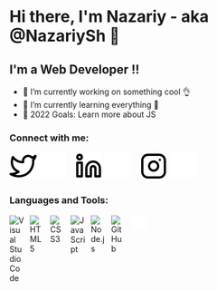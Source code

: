 # Hi there, I'm Nazariy - aka @NazariySh 👋 

## I'm a Web Developer !!

- 🔭 I’m currently working on something cool 👌
- 🌱 I’m currently learning everything 🤣
- 🥅 2022 Goals: Learn more about JS



### Connect with me:


[![website](./img/twitter-light.svg)](https://twitter.com/)
[![website](./img/twitter-dark.svg)](https://twitter.com/)
&nbsp;&nbsp;
[![website](./img/linkedin-light.svg)](https://linkedin.com/)
[![website](./img/linkedin-dark.svg)](https://linkedin.com/)
&nbsp;&nbsp;
[![website](./img/instagram-light.svg)](https://instagram.com/)
[![website](./img/instagram-dark.svg)](https://instagram.com/)

### Languages and Tools:

<img align="left" alt="Visual Studio Code" width="26px" src="https://cdn.jsdelivr.net/gh/devicons/devicon/icons/vscode/vscode-original.svg" style="padding-right:10px;" />
<img align="left"  alt="HTML5" width="26px" src="https://cdn.jsdelivr.net/gh/devicons/devicon/icons/html5/html5-original.svg" style="padding-right:10px;" />

<img align="left"  alt="CSS3" width="26px" src="https://cdn.jsdelivr.net/gh/devicons/devicon/icons/css3/css3-original.svg" style="padding-right:10px;" />
<img align="left" alt="JavaScript" width="26px" src="https://cdn.jsdelivr.net/gh/devicons/devicon/icons/javascript/javascript-original.svg" style="padding-right:10px;"/>
<img align="left"  alt="Node.js" width="26px" src="https://cdn.jsdelivr.net/gh/devicons/devicon/icons/nodejs/nodejs-original.svg" style="padding-right:10px;" />
<img align="left"  alt="GitHub" width="26px" src="https://user-images.githubusercontent.com/3369400/139447912-e0f43f33-6d9f-45f8-be46-2df5bbc91289.png" style="padding-right:10px;" />
<img  alt="Terminal" width="26px" src="./img/terminal-dark.svg" />







